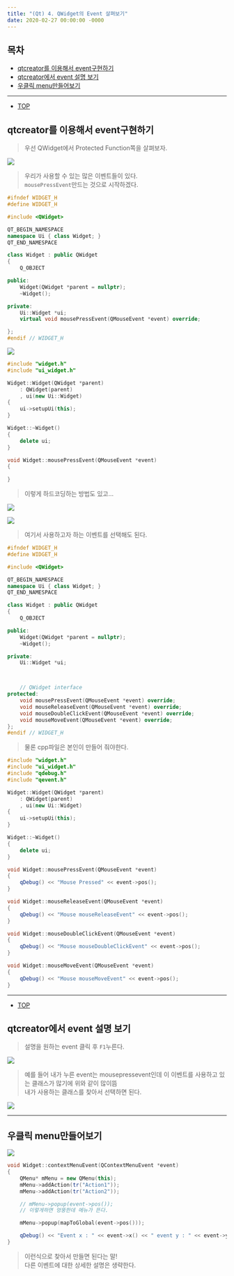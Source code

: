 ```yaml
---
title: "(Qt) 4. QWidget의 Event 살펴보기"
date: 2020-02-27 00:00:00 -0000
---
```


## 목차

* [qtcreator를 이용해서 event구현하기](https://goodayth.github.io/Qt-GDI-S2-4/#qtcreator를-이용해서-event구현하기)
* [qtcreator에서 event 설명 보기](https://goodayth.github.io/Qt-GDI-S2-4/#qtcreator에서-event-설명-보기)
* [우클릭 menu만들어보기](https://goodayth.github.io/Qt-GDI-S2-4/#우클릭-menu만들어보기)

---

* [TOP](https://goodayth.github.io/Qt-GDI-S2-4/#목차)

## qtcreator를 이용해서 event구현하기

> 우선 QWidget에서 Protected Function쪽을 살펴보자.

![](/file/image/qt-gdi-s2-4-image-1.png)

> 우리가 사용할 수 있는 많은 이벤트들이 있다.<br>
> `mousePressEvent`만드는 것으로 시작하겠다.<br>

```cpp
#ifndef WIDGET_H
#define WIDGET_H

#include <QWidget>

QT_BEGIN_NAMESPACE
namespace Ui { class Widget; }
QT_END_NAMESPACE

class Widget : public QWidget
{
    Q_OBJECT

public:
    Widget(QWidget *parent = nullptr);
    ~Widget();

private:
    Ui::Widget *ui;
    virtual void mousePressEvent(QMouseEvent *event) override;

};
#endif // WIDGET_H
```

![](/file/image/qt-gdi-s2-4-image-2.png)

```cpp
#include "widget.h"
#include "ui_widget.h"

Widget::Widget(QWidget *parent)
    : QWidget(parent)
    , ui(new Ui::Widget)
{
    ui->setupUi(this);
}

Widget::~Widget()
{
    delete ui;
}

void Widget::mousePressEvent(QMouseEvent *event)
{
    
}
```

> 이렇게 하드코딩하는 방법도 있고...

![](/file/image/qt-gdi-s2-4-image-3.png)

![](/file/image/qt-gdi-s2-4-image-4.png)

> 여기서 사용하고자 하는 이벤트를 선택해도 된다.

```cpp
#ifndef WIDGET_H
#define WIDGET_H

#include <QWidget>

QT_BEGIN_NAMESPACE
namespace Ui { class Widget; }
QT_END_NAMESPACE

class Widget : public QWidget
{
    Q_OBJECT

public:
    Widget(QWidget *parent = nullptr);
    ~Widget();

private:
    Ui::Widget *ui;



    // QWidget interface
protected:
    void mousePressEvent(QMouseEvent *event) override;
    void mouseReleaseEvent(QMouseEvent *event) override;
    void mouseDoubleClickEvent(QMouseEvent *event) override;
    void mouseMoveEvent(QMouseEvent *event) override;
};
#endif // WIDGET_H
```

> 물론 cpp파일은 본인이 만들어 줘야한다.

```cpp
#include "widget.h"
#include "ui_widget.h"
#include "qdebug.h"
#include "qevent.h"

Widget::Widget(QWidget *parent)
    : QWidget(parent)
    , ui(new Ui::Widget)
{
    ui->setupUi(this);
}

Widget::~Widget()
{
    delete ui;
}

void Widget::mousePressEvent(QMouseEvent *event)
{
    qDebug() << "Mouse Pressed" << event->pos();
}

void Widget::mouseReleaseEvent(QMouseEvent *event)
{
    qDebug() << "Mouse mouseReleaseEvent" << event->pos();
}

void Widget::mouseDoubleClickEvent(QMouseEvent *event)
{
    qDebug() << "Mouse mouseDoubleClickEvent" << event->pos();
}

void Widget::mouseMoveEvent(QMouseEvent *event)
{
    qDebug() << "Mouse mouseMoveEvent" << event->pos();
}
```

---

* [TOP](https://goodayth.github.io/Qt-GDI-S2-4/#목차)

## qtcreator에서 event 설명 보기

> 설명을 원하는 event 클릭 후 `F1`누른다.

![](/file/image/qt-gdi-s2-4-image-6.png)

> 예를 들어 내가 누른 event는 mousepressevent인데 이 이벤트를 사용하고 있는 클래스가 많기에 위와 같이 많이뜸<br>
> 내가 사용하는 클래스를 찾아서 선택하면 된다.<br>

![](/file/image/qt-gdi-s2-4-image-7.png)

---

## 우클릭 menu만들어보기

![](/file/image/qt-gdi-s2-4-image-8.png)

```cpp
void Widget::contextMenuEvent(QContextMenuEvent *event)
{
    QMenu* mMenu = new QMenu(this);
    mMenu->addAction(tr("Action1"));
    mMenu->addAction(tr("Action2"));

    // mMenu->popup(event->pos());
    // 이렇게하면 엉뚱한데 메뉴가 뜬다.

    mMenu->popup(mapToGlobal(event->pos()));

    qDebug() << "Event x : " << event->x() << " event y : " << event->y();
}
```

> 이런식으로 찾아서 만들면 된다는 말!<br>
> 다른 이벤트에 대한 상세한 설명은 생략한다.<br>